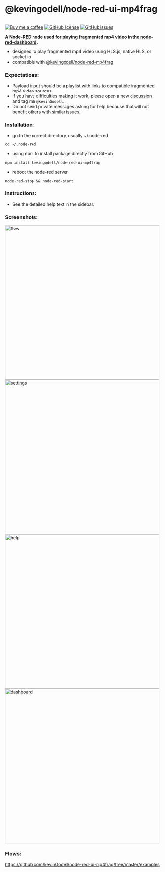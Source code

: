 # @kevingodell/node-red-ui-mp4frag

######
[![Buy me a coffee](https://img.shields.io/badge/-buy%20me%20a%20coffee-red?logo=buy%20me%20a%20coffee)](https://buymeacoffee.com/kevinGodell)
[![GitHub license](https://img.shields.io/badge/license-MIT-brightgreen.svg)](https://raw.githubusercontent.com/kevinGodell/node-red-ui-mp4frag/master/LICENSE)
[![GitHub issues](https://img.shields.io/github/issues/kevinGodell/node-red-ui-mp4frag.svg)](https://github.com/kevinGodell/node-red-ui-mp4frag/issues)
<!--[![npm](https://img.shields.io/npm/dt/@kevingodell/node-red-ui-mp4frag.svg?style=flat-square)](https://www.npmjs.com/package/@kevingodell/node-red-ui-mp4frag)-->

**A [Node-RED](https://nodered.org/) node used for playing fragmented mp4 video in the [node-red-dashboard](https://github.com/node-red/node-red-dashboard).**

* designed to play fragmented mp4 video using HLS.js, native HLS, or socket.io
* compatible with [@kevingodell/node-red-mp4frag](https://github.com/kevinGodell/node-red-mp4frag)

### Expectations:
* Payload input should be a playlist with links to compatible fragmented mp4 video sources.
* If you have difficulties making it work, please open a new [discussion](https://discourse.nodered.org/) and tag me `@kevinGodell`.
* Do not send private messages asking for help because that will not benefit others with similar issues.

### Installation:
* go to the correct directory, usually ~/.node-red
```
cd ~/.node-red
```
* using npm to install package directly from GitHub
```
npm install kevingodell/node-red-ui-mp4frag
```
* reboot the node-red server
```
node-red-stop && node-red-start
```

### Instructions:
* See the detailed help text in the sidebar.

### Screenshots:
<img width="500" alt="flow" src="https://user-images.githubusercontent.com/6091746/208336875-53907251-75e6-457d-be71-9ffb08881bf5.png">
<img width="500" alt="settings" src="https://user-images.githubusercontent.com/6091746/208337012-bd033ed9-3d9b-4680-8d18-515ece010052.png">
<img width="500" alt="help" src="https://user-images.githubusercontent.com/6091746/208337061-90e55917-8bb9-4f08-82e0-6bd8286e5a19.png">
<img width="500" alt="dashboard" src="https://user-images.githubusercontent.com/6091746/208337103-d7882919-ced9-4fc5-87cf-11d7cb08debc.png">

### Flows:
https://github.com/kevinGodell/node-red-ui-mp4frag/tree/master/examples
